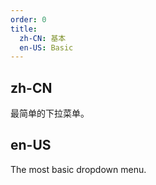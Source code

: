 ```yaml
---
order: 0
title:
  zh-CN: 基本
  en-US: Basic
---
```


## zh-CN

最简单的下拉菜单。

## en-US

The most basic dropdown menu.


